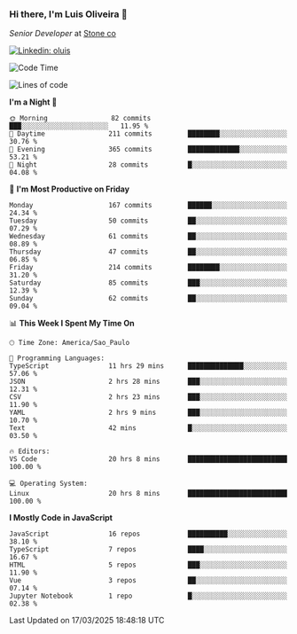 ### Hi there, I'm Luis Oliveira 👋
*Senior Developer* at [Stone co](https://www.stone.com.br)  

[![Linkedin: oluis](https://img.shields.io/badge/-ooluis-blue?style=flat-square&logo=Linkedin&logoColor=white&link=https://www.linkedin.com/in/ooluis)](https://www.linkedin.com/in/ooluis/)

<!--START_SECTION:waka-->
![Code Time](http://img.shields.io/badge/Code%20Time-4%2C655%20hrs%2039%20mins-blue)

![Lines of code](https://img.shields.io/badge/From%20Hello%20World%20I%27ve%20Written-361.2%20thousand%20lines%20of%20code-blue)

**I'm a Night 🦉** 

```text
🌞 Morning                82 commits          ███░░░░░░░░░░░░░░░░░░░░░░   11.95 % 
🌆 Daytime                211 commits         ████████░░░░░░░░░░░░░░░░░   30.76 % 
🌃 Evening                365 commits         █████████████░░░░░░░░░░░░   53.21 % 
🌙 Night                  28 commits          █░░░░░░░░░░░░░░░░░░░░░░░░   04.08 % 
```
📅 **I'm Most Productive on Friday** 

```text
Monday                   167 commits         ██████░░░░░░░░░░░░░░░░░░░   24.34 % 
Tuesday                  50 commits          ██░░░░░░░░░░░░░░░░░░░░░░░   07.29 % 
Wednesday                61 commits          ██░░░░░░░░░░░░░░░░░░░░░░░   08.89 % 
Thursday                 47 commits          ██░░░░░░░░░░░░░░░░░░░░░░░   06.85 % 
Friday                   214 commits         ████████░░░░░░░░░░░░░░░░░   31.20 % 
Saturday                 85 commits          ███░░░░░░░░░░░░░░░░░░░░░░   12.39 % 
Sunday                   62 commits          ██░░░░░░░░░░░░░░░░░░░░░░░   09.04 % 
```


📊 **This Week I Spent My Time On** 

```text
🕑︎ Time Zone: America/Sao_Paulo

💬 Programming Languages: 
TypeScript               11 hrs 29 mins      ██████████████░░░░░░░░░░░   57.06 % 
JSON                     2 hrs 28 mins       ███░░░░░░░░░░░░░░░░░░░░░░   12.31 % 
CSV                      2 hrs 23 mins       ███░░░░░░░░░░░░░░░░░░░░░░   11.90 % 
YAML                     2 hrs 9 mins        ███░░░░░░░░░░░░░░░░░░░░░░   10.70 % 
Text                     42 mins             █░░░░░░░░░░░░░░░░░░░░░░░░   03.50 % 

🔥 Editors: 
VS Code                  20 hrs 8 mins       █████████████████████████   100.00 % 

💻 Operating System: 
Linux                    20 hrs 8 mins       █████████████████████████   100.00 % 
```

**I Mostly Code in JavaScript** 

```text
JavaScript               16 repos            ██████████░░░░░░░░░░░░░░░   38.10 % 
TypeScript               7 repos             ████░░░░░░░░░░░░░░░░░░░░░   16.67 % 
HTML                     5 repos             ███░░░░░░░░░░░░░░░░░░░░░░   11.90 % 
Vue                      3 repos             ██░░░░░░░░░░░░░░░░░░░░░░░   07.14 % 
Jupyter Notebook         1 repo              █░░░░░░░░░░░░░░░░░░░░░░░░   02.38 % 
```




 Last Updated on 17/03/2025 18:48:18 UTC
<!--END_SECTION:waka-->

